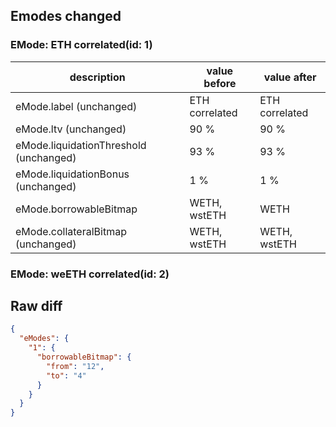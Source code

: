 ## Emodes changed

### EMode: ETH correlated(id: 1)

| description | value before | value after |
| --- | --- | --- |
| eMode.label (unchanged) | ETH correlated | ETH correlated |
| eMode.ltv (unchanged) | 90 % | 90 % |
| eMode.liquidationThreshold (unchanged) | 93 % | 93 % |
| eMode.liquidationBonus (unchanged) | 1 % | 1 % |
| eMode.borrowableBitmap | WETH, wstETH | WETH |
| eMode.collateralBitmap (unchanged) | WETH, wstETH | WETH, wstETH |


### EMode: weETH correlated(id: 2)



## Raw diff

```json
{
  "eModes": {
    "1": {
      "borrowableBitmap": {
        "from": "12",
        "to": "4"
      }
    }
  }
}
```